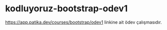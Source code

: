 # kodluyoruz-bootstrap-odev1
https://app.patika.dev/courses/bootstrap/odev1 linkine ait ödev çalışmasıdır.
